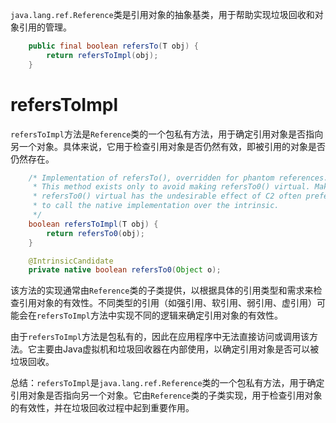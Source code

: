 `java.lang.ref.Reference`类是引用对象的抽象基类，用于帮助实现垃圾回收和对象引用的管理。

```java
    public final boolean refersTo(T obj) {
        return refersToImpl(obj);
    }
```
# refersToImpl
`refersToImpl`方法是`Reference`类的一个包私有方法，用于确定引用对象是否指向另一个对象。具体来说，它用于检查引用对象是否仍然有效，即被引用的对象是否仍然存在。
```java
    /* Implementation of refersTo(), overridden for phantom references.
     * This method exists only to avoid making refersTo0() virtual. Making
     * refersTo0() virtual has the undesirable effect of C2 often preferring
     * to call the native implementation over the intrinsic.
     */
    boolean refersToImpl(T obj) {
        return refersTo0(obj);
    }

    @IntrinsicCandidate
    private native boolean refersTo0(Object o);
```

该方法的实现通常由`Reference`类的子类提供，以根据具体的引用类型和需求来检查引用对象的有效性。不同类型的引用（如强引用、软引用、弱引用、虚引用）可能会在`refersToImpl`方法中实现不同的逻辑来确定引用对象的有效性。

由于`refersToImpl`方法是包私有的，因此在应用程序中无法直接访问或调用该方法。它主要由Java虚拟机和垃圾回收器在内部使用，以确定引用对象是否可以被垃圾回收。

总结：`refersToImpl`是`java.lang.ref.Reference`类的一个包私有方法，用于确定引用对象是否指向另一个对象。它由`Reference`类的子类实现，用于检查引用对象的有效性，并在垃圾回收过程中起到重要作用。
